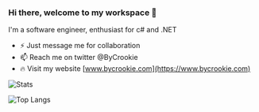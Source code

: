 ### Hi there, welcome to my workspace 👋

I'm a software engineer, enthusiast for c# and .NET

* ⚡ Just message me for collaboration
* 📫 Reach me on twitter @ByCrookie
* 🔥 Visit my website [www.bycrookie.com](https://www.bycrookie.com)

![Stats](https://github-readme-stats.bycrookie.com?username=byCrookie&show_icons=true&theme=dark&include_all_commits=true&show=reviews,discussions_started,discussions_answered,prs_merged,prs_merged_percentage)

![Top Langs](https://github-readme-stats.bycrookie.com/top-langs/?username=byCrookie&layout=compact&theme=dark)
